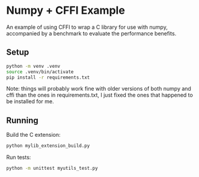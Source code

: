 # Numpy + CFFI Example

An example of using CFFI to wrap a C library for use with numpy, accompanied by a benchmark to evaluate the performance benefits.

## Setup

```bash
python -m venv .venv
source .venv/bin/activate
pip install -r requirements.txt
```

Note: things will probably work fine with older versions of both numpy and cffi than the ones in requirements.txt, I just fixed the ones that happened to be installed for me.

## Running

Build the C extension:
```bash
python mylib_extension_build.py
```

Run tests:
```bash
python -m unittest myutils_test.py
```